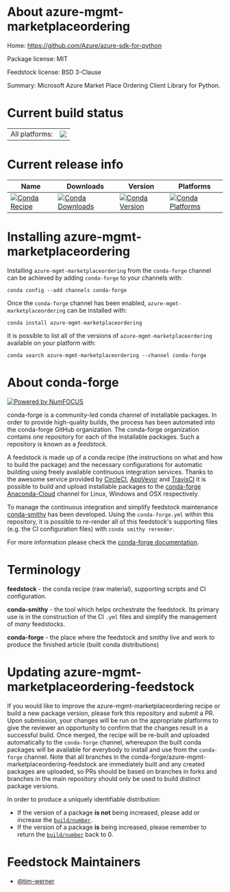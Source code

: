 About azure-mgmt-marketplaceordering
====================================

Home: https://github.com/Azure/azure-sdk-for-python

Package license: MIT

Feedstock license: BSD 3-Clause

Summary: Microsoft Azure Market Place Ordering Client Library for Python.



Current build status
====================


<table><tr><td>All platforms:</td>
    <td>
      <a href="https://dev.azure.com/conda-forge/feedstock-builds/_build/latest?definitionId=9772&branchName=master">
        <img src="https://dev.azure.com/conda-forge/feedstock-builds/_apis/build/status/azure-mgmt-marketplaceordering-feedstock?branchName=master">
      </a>
    </td>
  </tr>
</table>

Current release info
====================

| Name | Downloads | Version | Platforms |
| --- | --- | --- | --- |
| [![Conda Recipe](https://img.shields.io/badge/recipe-azure--mgmt--marketplaceordering-green.svg)](https://anaconda.org/conda-forge/azure-mgmt-marketplaceordering) | [![Conda Downloads](https://img.shields.io/conda/dn/conda-forge/azure-mgmt-marketplaceordering.svg)](https://anaconda.org/conda-forge/azure-mgmt-marketplaceordering) | [![Conda Version](https://img.shields.io/conda/vn/conda-forge/azure-mgmt-marketplaceordering.svg)](https://anaconda.org/conda-forge/azure-mgmt-marketplaceordering) | [![Conda Platforms](https://img.shields.io/conda/pn/conda-forge/azure-mgmt-marketplaceordering.svg)](https://anaconda.org/conda-forge/azure-mgmt-marketplaceordering) |

Installing azure-mgmt-marketplaceordering
=========================================

Installing `azure-mgmt-marketplaceordering` from the `conda-forge` channel can be achieved by adding `conda-forge` to your channels with:

```
conda config --add channels conda-forge
```

Once the `conda-forge` channel has been enabled, `azure-mgmt-marketplaceordering` can be installed with:

```
conda install azure-mgmt-marketplaceordering
```

It is possible to list all of the versions of `azure-mgmt-marketplaceordering` available on your platform with:

```
conda search azure-mgmt-marketplaceordering --channel conda-forge
```


About conda-forge
=================

[![Powered by NumFOCUS](https://img.shields.io/badge/powered%20by-NumFOCUS-orange.svg?style=flat&colorA=E1523D&colorB=007D8A)](http://numfocus.org)

conda-forge is a community-led conda channel of installable packages.
In order to provide high-quality builds, the process has been automated into the
conda-forge GitHub organization. The conda-forge organization contains one repository
for each of the installable packages. Such a repository is known as a *feedstock*.

A feedstock is made up of a conda recipe (the instructions on what and how to build
the package) and the necessary configurations for automatic building using freely
available continuous integration services. Thanks to the awesome service provided by
[CircleCI](https://circleci.com/), [AppVeyor](https://www.appveyor.com/)
and [TravisCI](https://travis-ci.com/) it is possible to build and upload installable
packages to the [conda-forge](https://anaconda.org/conda-forge)
[Anaconda-Cloud](https://anaconda.org/) channel for Linux, Windows and OSX respectively.

To manage the continuous integration and simplify feedstock maintenance
[conda-smithy](https://github.com/conda-forge/conda-smithy) has been developed.
Using the ``conda-forge.yml`` within this repository, it is possible to re-render all of
this feedstock's supporting files (e.g. the CI configuration files) with ``conda smithy rerender``.

For more information please check the [conda-forge documentation](https://conda-forge.org/docs/).

Terminology
===========

**feedstock** - the conda recipe (raw material), supporting scripts and CI configuration.

**conda-smithy** - the tool which helps orchestrate the feedstock.
                   Its primary use is in the construction of the CI ``.yml`` files
                   and simplify the management of *many* feedstocks.

**conda-forge** - the place where the feedstock and smithy live and work to
                  produce the finished article (built conda distributions)


Updating azure-mgmt-marketplaceordering-feedstock
=================================================

If you would like to improve the azure-mgmt-marketplaceordering recipe or build a new
package version, please fork this repository and submit a PR. Upon submission,
your changes will be run on the appropriate platforms to give the reviewer an
opportunity to confirm that the changes result in a successful build. Once
merged, the recipe will be re-built and uploaded automatically to the
`conda-forge` channel, whereupon the built conda packages will be available for
everybody to install and use from the `conda-forge` channel.
Note that all branches in the conda-forge/azure-mgmt-marketplaceordering-feedstock are
immediately built and any created packages are uploaded, so PRs should be based
on branches in forks and branches in the main repository should only be used to
build distinct package versions.

In order to produce a uniquely identifiable distribution:
 * If the version of a package **is not** being increased, please add or increase
   the [``build/number``](https://conda.io/docs/user-guide/tasks/build-packages/define-metadata.html#build-number-and-string).
 * If the version of a package **is** being increased, please remember to return
   the [``build/number``](https://conda.io/docs/user-guide/tasks/build-packages/define-metadata.html#build-number-and-string)
   back to 0.

Feedstock Maintainers
=====================

* [@tim-werner](https://github.com/tim-werner/)

